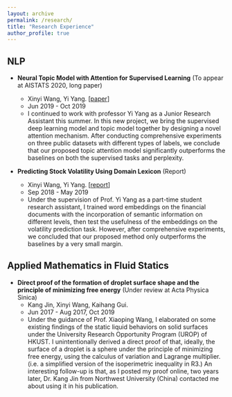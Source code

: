 ```yaml
---
layout: archive
permalink: /research/
title: "Research Experience"
author_profile: true
---
```


## NLP

* **Neural Topic Model with Attention for Supervised Learning** (To appear at AISTATS 2020, long paper)
  * Xinyi Wang, Yi Yang. 
  \[[paper](/pdf/Neural_Topic_Attention_Model_for_Supervised_Learning.pdf)\]
  * Jun 2019 - Oct 2019
  * I continued to work with professor Yi Yang as a Junior Research Assistant this summer. In this new project, we bring the supervised deep learning model and topic model together by designing a novel attention mechanism. After conducting comprehensive experiments on three public datasets with different types of labels, we conclude that our proposed topic attention model significantly outperforms the baselines on both the supervised tasks and perplexity.

* **Predicting Stock Volatility Using Domain Lexicon** (Report)
  * Xinyi Wang, Yi Yang. \[[report](/pdf/Predicting_Stock_Volatility_Using_Domain_Lexicon_Enhanced_Word_Embedding.pdf)\]
  * Sep 2018 -  May 2019
  * Under the supervision of Prof. Yi Yang as a part-time student research assistant, I trained word embeddings on the financial documents with the incorporation of semantic information on different levels, then test the usefulness of the embeddings on the volatility prediction task. However, after comprehensive experiments, we concluded that our proposed method only outperforms the baselines by a very small margin. 

## Applied Mathematics in Fluid Statics

* **Direct proof of the formation of droplet surface shape and the principle of minimizing free energy** (Under review at Acta Physica Sinica)
  * Kang Jin, Xinyi Wang, Kaihang Gui. 
  <!-- \[[script in Chinese](/pdf/Direct_proof_of_the_formation_of_droplet_surface_shape_and_the_principle_of_minimizing_free_energy.pdf)\] -->
  * Jun 2017 - Aug 2017, Oct 2019
  * Under the guidance of Prof. Xiaoping Wang, I elaborated on some existing findings of the static liquid behaviors on solid surfaces under the University Research Opportunity Program (UROP) of HKUST. I unintentionally derived a direct proof of that, ideally, the surface of a droplet is a sphere under the principle of minimizing free energy, using the calculus of variation and Lagrange multiplier. (i.e. a simplified version of the isoperimetric inequality in R3.) An interesting follow-up is that, as I posted my proof online, two years later, Dr. Kang Jin from Northwest University (China) contacted me about using it in his publication.